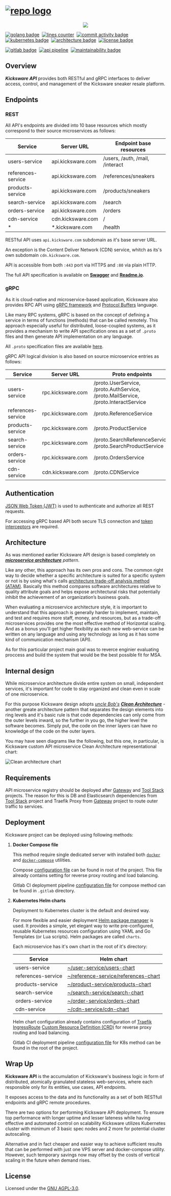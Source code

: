 # [![repo logo][]][Kicksware url]

<p align="center">
	<a href="https://kicksware.com">
		<img src="https://img.shields.io/website?label=Visit%20website&down_message=unavailable&up_color=teal&up_message=kicksware.com%20%7C%20online&url=https%3A%2F%2Fkicksware.com">
	</a>
</p>

[![golang badge]](https://golang.org)&nbsp;
[![lines counter]](https://github.com/timoth-y/kicksware-api)&nbsp;
[![commit activity badge]][repo commit activity]&nbsp;
[![kubernetes badge]](https://kubernetes.io)&nbsp;
[![architecture badge]][microservice article]&nbsp;
[![license badge]](https://www.gnu.org/licenses/agpl-3.0)

[![gitlab badge]](https://ci.kicksware.com/kicksware/kicksware-api)&nbsp;
[![api pipeline]](https://ci.kicksware.com/kicksware/api/-/commits/master)&nbsp;
[![maintainability badge]][maintainability source]

## Overview

_**Kicksware API**_ provides both RESTful and gRPC interfaces to deliver access, control, and management of the Kicksware sneaker resale platform.

## Endpoints

### REST

All API's endpoints are divided into 10 base resources which mostly correspond to their source microservices as follows:

| Service            | Server URL        | Endpoint base resources         |
|--------------------|-------------------|---------------------------------|
| users-service      | api.kicksware.com | /users, /auth, /mail, /interact |
| references-service | api.kicksware.com | /references/sneakers            |
| products-service   | api.kicksware.com | /products/sneakers              |
| search-service     | api.kicksware.com | /search                         |
| orders-service     | api.kicksware.com | /orders                         |
| cdn-service        | cdn.kicksware.com | /                               |
| \*                 | \*.kicksware.com  | /health                         |

RESTful API uses `api.kicksware.com` subdomain as it's base server URL.

An exception is the Content Deliver Network (CDN) service,
whitch as its's own subdomain `cdn.kicksware.com`.

API is accessible from both `:443` port via HTTPS and `:80` via plain HTTP.

The full API specification is available on [**Swagger**][swagger] and [**Readme.io**][readme.io].

### gRPC

As it is cloud-native and microservice-based application, Kicksware also provides RPC API using [gRPC framework][grpc] and [Protocol Buffers][protobuf] language.

Like many RPC systems, gRPC is based on the concept of defining a service in terms of functions (methods) that can be called remotely. This approach especially useful for distributed, loose-coupled systems, as it provides a mechanism to write API specification ones as a set of `.proto` files and then generate API implementation on any language.

All `.proto` specification files are available [here][proto files].

gRPC API logical division is also based on source microservice entries as follows:

| Service            | Server URL        | Proto endpoints                                                                    |
|--------------------|-------------------|------------------------------------------------------------------------------------|
| users-service      | rpc.kicksware.com | /proto.UserService, /proto.AuthService, /proto.MailService, /proto.InteractService |
| references-service | rpc.kicksware.com | /proto.ReferenceService                                                            |
| products-service   | rpc.kicksware.com | /proto.ProductService                                                              |
| search-service     | rpc.kicksware.com | /proto.SearchReferenceService, /proto.SearchProductService                         |
| orders-service     | rpc.kicksware.com | /proto.OrdersService                                                               |
| cdn-service        | cdn.kicksware.com | /proto.CDNService                                                                  |

## Authentication

[JSON Web Token (JWT)][jwt auth] is used to authenticate and authorize all REST requests.

For accessing gRPC based API both secure TLS connection and [token interceptors][grpc interceptor] are required.

## Architecture

As was mentioned earlier Kicksware API design is based completely on _[**microservice architecture**][microservice article] pattern_.

Like any other, this approach has its own pros and cons. The common right way to decide whether a specific architecture is suited for a specific system or not is by using what's calls [architecture trade-off analysis method (ATAM)][atam wiki]. Basically this method compares software architectures relative to quality attribute goals and helps expose architectural risks that potentially inhibit the achievement of an organization’s business goals.

When evaluating a microservice architecture style, it is important to understand that this approach is generally harder to implement, maintain, and test and requires more staff, money, and resources, but as a trade-off microservices provides one the most effective method of Horizontal scaling. And as a bonus you'll get higher flexibility as each new web-service can be written on any language and using any technology as long as it has some kind of communication mechanism (API).

As for this particular project main goal was to reverce enginier evaluating proccess and build the system that would be the best possible fit for MSA.

## Internal design

While microservice architecture divide entire system on small, independent services, it's important for code to stay organized and clean even in scale of one microservice.

For this purpose Kicksware design adopts _[uncle Bob's][uncle Bob] [**Clean Architecture**][clean architecture]_ - another greate architecture pattern that separates the design elements into ring levels and it's basic rule is that code dependencies can only come from the outer levels inward, so the further in you go, the higher level the software becomes. Simply put, the code on the inner layers can have no knowledge of the code on the outer layers.

You may have seen diagrams like the following, but this one, in particular, is Kicksware custom API microservice Clean Architecture representational chart:

![Clean architecture chart][clean architecture chart]

## Requirements

API microservice registry should be deployed after [Gateway][gateway repo] and [Tool Stack][tool-stack repo] projects. The reason for this is DB and Elasticsearch dependencies from [Tool Stack][tool-stack repo] project and Traefik Proxy from [Gateway][gateway repo] project to route outer traffic to services.

## Deployment

Kicksware project can be deployed using following methods:

1. **Docker Compose file**

   This method require single dedicated server with installed both [`docker`][docker-compose] and [`docker-compose`][docker-compose] utilities.

   Compose [configuration file][compose config] can be found in root of the project. This file already contains setting for reverse proxy routing and load balancing.

   Gitlab CI deployment pipeline [configuration file][ci compose config] for compose method can be found in `.gitlab` directory.

2. **Kubernetes Helm charts**

   Deployment to Kubernetes cluster is the default and desired way.

   For more flexible and easier deployment [Helm package manager][helm] is used. It provides a simple, yet elegant way to write pre-configured, reusable Kubernetes resources configuration using YAML and Go Templates (or Lua scripts). Helm packages are called `charts`.

   Each microservice has it's own chart in the root of it's directory:

   | Service            | Helm chart                                                       |
   |--------------------|------------------------------------------------------------------|
   | users-service      | [~/user-service/users-chart][users-service chart]                |
   | references-service | [~/reference-service/references-chart][references-service chart] |
   | products-service   | [~/product-service/products-chart][products-service chart]       |
   | search-service     | [~/search-service/search-chart][search-service chart]            |
   | orders-service     | [~/order-service/orders-chart][orders-service chart]             |
   | cdn-service        | [~/cdn-service/cdn-chart][cdn-service chart]                     |

   Helm chart configuration already contains configuration of [Traefik IngressRoute][ingress route] [Custom Resource Definition (CRD)][k8s crd] for reverse proxy routing and load balancing.

   Gitlab CI deployment pipeline [configuration file][ci k8s config] for K8s method can be found in the root of the project.

## Wrap Up

**Kicksware API** is the accumulation of Kicksware's business logic in form of distributed, atomically granulated stateless web-services, where each responsible only for its entities, use cases, API endpoints.

It exposes access to the data and its functionality as a set of both RESTfull endpoints and gRPC remote procedures.

There are two options for performing Kicksware API deployment. To ensure top performance with longer uptime and lesser lateness while having effective and automated control on scalability Kicksware utilizes Kubernetes cluster with minimum of 3 basic spec nodes and 2 more for potential cluster autoscaling.

Alternative and in fact cheaper and easier way to achieve sufficient results that can be performed with just one VPS server and docker-compose utility. However, such temporary savings now may offset by the costs of vertical scaling in the future when demand rises.

## License

Licensed under the [GNU AGPL-3.0][license file].

[repo logo]: https://ci.kicksware.com/kicksware/api/-/raw/master/assets/repo-logo.png
[kicksware url]: https://kicksware.com

[Website badge]: https://img.shields.io/website?label=Visit%20website&down_message=unavailable&up_color=teal&up_message=kicksware.com%20%7C%20online&url=https%3A%2F%2Fkicksware.com
[golang badge]: https://img.shields.io/badge/Code-Golang-informational?style=flat&logo=go&logoColor=white&color=6AD7E5
[commit activity badge]: https://img.shields.io/github/commit-activity/m/timoth-y/kicksware-api?label=Commit%20activity&color=teal
[repo commit activity]: https://github.com/timoth-y/kicksware-api/graphs/commit-activity
[lines counter]: https://img.shields.io/tokei/lines/github/timoth-y/kicksware-api?color=teal&label=Lines
[license badge]: https://img.shields.io/badge/License-AGPL%20v3-blue.svg?color=teal
[architecture badge]: https://img.shields.io/badge/Architecture-Microservices-informational?style=flat&logo=opslevel&logoColor=white&color=teal
[kubernetes badge]: https://img.shields.io/badge/DevOps-Kubernetes-informational?style=flat&logo=kubernetes&logoColor=white&color=316DE6
[gitlab badge]: https://img.shields.io/badge/CI-Gitlab_CE-informational?style=flat&logo=gitlab&logoColor=white&color=FCA326
[api pipeline]: https://ci.kicksware.com/kicksware/api/badges/master/pipeline.svg?key_text=API%20|%20pipeline&key_width=85
[maintainability badge]: https://api.codeclimate.com/v1/badges/367c3a861b61cc78d24c/maintainability
[maintainability source]: https://codeclimate.com/github/timoth-y/kicksware-api/maintainability

[microservice article]: https://martinfowler.com/articles/microservices.html

[jwt auth]: https://jwt.io/introduction
[grpc interceptor]: https://github.com/grpc/grpc-go/tree/master/examples/features/interceptor

[swagger]: https://app.swaggerhub.com/apis/timoth-y/kicksware-api/1.0.0
[readme.io]: https://kicksware-api.readme.io/reference
[grpc]: https://grpc.io
[protobuf]: https://developers.google.com/protocol-buffers
[proto files]: https://github.com/timoth-y/kicksware-api/tree/master/service-protos

[atam wiki]: https://en.wikipedia.org/wiki/Architecture_tradeoff_analysis_method
[uncle Bob]: http://cleancoder.com/products
[clean architecture]: https://blog.cleancoder.com/uncle-bob/2012/08/13/the-clean-architecture.html
[clean architecture chart]: https://raw.githubusercontent.com/timoth-y/kicksware-api/master/assets/clean-archtecture.png

[gateway repo]: https://github.com/timoth-y/kicksware-gateway
[tool-stack repo]: https://github.com/timoth-y/kicksware-tool-stack

[docker-desktop]: https://docs.docker.com/desktop/
[docker-compose]: https://docs.docker.com/compose/
[compose config]: https://github.com/timoth-y/kicksware-api/blob/master/docker-compose.yml
[ci compose config]: https://github.com/timoth-y/kicksware-api/blob/master/.gitlab/.gitlab-ci.compose.yml
[ci k8s config]: https://github.com/timoth-y/kicksware-api/blob/master/.gitlab-ci.yml
[k8s crd]: https://kubernetes.io/docs/concepts/extend-kubernetes/api-extension/custom-resources/
[ingress route]: https://docs.traefik.io/routing/providers/kubernetes-crd/

[helm]: https://helm.sh/
[users-service chart]: https://github.com/timoth-y/kicksware-api/tree/master/user-service/users-chart
[references-service chart]: https://github.com/timoth-y/kicksware-api/tree/master/reference-service/references-chart
[products-service chart]: https://github.com/timoth-y/kicksware-api/tree/master/product-service/products-chart
[search-service chart]: https://github.com/timoth-y/kicksware-api/tree/master/search-service/search-chart
[orders-service chart]: https://github.com/timoth-y/kicksware-api/tree/master/order-service/orders-chart
[cdn-service chart]: https://github.com/timoth-y/kicksware-api/tree/master/cdn-service/cdn-chart

[license file]: https://github.com/timoth-y/kicksware-api/blob/master/LICENSE
